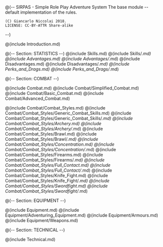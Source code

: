 @(--
	SIRPAS - Simple Role Play Adventure System
	The base module -- default implementation of the rules.

	(C) Giancarlo Niccolai 2018.
	LICENSE: CC-BY-ATTR Share-alike
--)

@(include Introduction.md)


@(-- Section: STATISTICS  --)
@(include Skills.md)
@(include Skills/*.md)
@(include Advantages.md)
@(include Advantages/*.md)
@(include Disadvantages.md)
@(include Disadvantages/*.md)
@(include Perks_and_Drags.md)
@(include Perks_and_Drags/*.md)

@(-- Section: COMBAT  --)

@(include Combat.md)
@(include Combat/Simplified_Combat.md)
@(include Combat/Basic_Combat.md)
@(include Combat/Advanced_Combat.md)

@(include Combat/Combat_Styles.md)
@(include Combat/Combat_Styles/Generic_Combat_Skills.md)
@(include Combat/Combat_Styles/Generic_Combat_Skills/*.md)
@(include Combat/Combat_Styles/Archery.md)
@(include Combat/Combat_Styles/Archery/*.md)
@(include Combat/Combat_Styles/Brawl.md)
@(include Combat/Combat_Styles/Brawl/*.md)
@(include Combat/Combat_Styles/Concentration.md)
@(include Combat/Combat_Styles/Concentration/*.md)
@(include Combat/Combat_Styles/Firearms.md)
@(include Combat/Combat_Styles/Firearms/*.md)
@(include Combat/Combat_Styles/Full_Contact.md)
@(include Combat/Combat_Styles/Full_Contact/*.md)
@(include Combat/Combat_Styles/Knife_Fight.md)
@(include Combat/Combat_Styles/Knife_Fight/*.md)
@(include Combat/Combat_Styles/Swordfight.md)
@(include Combat/Combat_Styles/Swordfight/*.md)

@(-- Section: EQUIPMENT  --)

@(include Equipment.md)
@(include Equipment/Adventuring_Equipment.md)
@(include Equipment/Armours.md)
@(include Equipment/Weapons.md)

@(-- Section: TECHNICAL  --)

@(include Technical.md)
